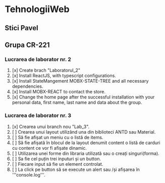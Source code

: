 # TehnologiiWeb

## Stici Pavel
## Grupa CR-221

### Lucrarea de laborator nr. 2

1. [x] Create brach "Laboratorul_2" 
2. [x] Install ReactJS, with typescript configurations.  
3. [x] Install StateMangement MOBX-STATE-TREE and all necessary dependencies.  
4. [x] Install MOBX-REACT to contact the store.  
5. [x] Change the home page after the successful installation with your personal data, first name, last name and data about the group.

### Lucrarea de laborator nr. 3

1. [x] Crearea unui branch nou "Lab_3".
2. [ ] Crearea unui layout utilizând una din biblioteci ANTD sau Material.
3. [ ] Să fie afișat un meniu cu o listă de items. 
4. [ ] Să fie afișată în blocul de la layout denumit content o listă de carduri cu content ce vor fi afișate dinamic. 
5. [ ] Utilizarea unei forme din libraria utilizată sau o creați singuri(forma). 
6. [ ] Sa fie cel puțin trei inputuri și un button. 
7. [ ] Fiecare input să fie un element controlat. 
8. [ ] La click pe button să se execute un alert sau /și afișarea în '''console.log'''.

